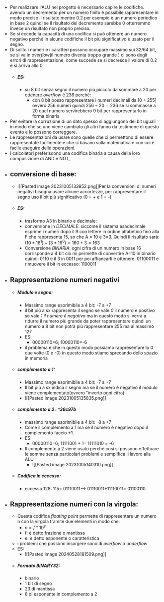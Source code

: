 - Per realizzare l'ALU nel progetto è necessario capire le codifiche. avendo un decremento per un numero finito è possibile rappresentare in modo preciso il risultato mentre 0.2 per esempio è un numero periodico in base 2 quindi se il risultato del decremento sarebbe 0 otterremmo invece un risultato non proprio preciso.
- Se si eccede la capacità di una codifica si può ottenere un numero negativo perché in alcune codifiche il bit più significativo è usato per il segno.
- Di solito i numeri e i caratteri possono occupare massimo sui 32/64 bit, se si va in _overflow_(il numero diventa troppo grande ) ci sono degli errori di rappresentazione, come succede se si decresce il valore di 0.2 e si arriva allo 0.
	- ##### ES:
		- su 8 bit senza segno il numero più piccolo da sommare a 20 per ottenere _overflow_ è 236 perché:
			- con 8 bit posso rappresentare i numeri decimali da $[0\div 255]$ ovvero 256 numeri quindi $256-20=236$ se si sommasse a 20 quel numero servirebbero 9 bit per rappresentarlo in forma binaria
- Per evitare la corruzione di un dato spesso si aggiungono dei bit uguali in modo che se uno viene cambiato gli altri fanno da testimone di questo evento e lo possono correggere.
- Le rappresentazioni da usare sono quelle che ci permettono di essere rappresentate facilmente e che si basano sulla matematica e con cui è facile eseguire delle operazioni.
- I calcolatori preferiscono una codifica binaria a causa della loro composizione di AND e NOT,  
- ## conversione di base:
	- ![[Pasted image 20231005133952.png]]Per la conversioni di numeri negativi bisogna usare alcune accortezze, per rappresentare il segno uso il bit più significativo (0 = + e 1 = -)
	- ##### ES:
		- trasformo A3 in binario e decimale:
		- conversione in _DECIMALE_: siccome il sistema esadecimale esprime i numeri dopo il 9 con lettere in ordine alfabetico fino alla F che rappresenta 15, so che A = 10 e 3=3. Quindi il risultato sarà: $(10*16^{1})+(3*16^{0})=160+3=163$
		- Conversione _BINARIA_: ogni cifra di un numero in base 16 corrisponde a 4 bit ciò mi permette di convertire A=10 in binario quindi: 0110 e il 3 in 0011 per poi affiancarli e ottenere: 01100011 e rimuovere il bit in eccesso: 1100011
- ## Rappresentazione numeri negativi
	- ##### Modulo e segno:
		- Massimo range esprimibile a 4 bit: -7 a +7 
		- il bit più a sx rappresenta il segno se vale _0_ il numero è positivo se vale _1 il numero è negativo_ ma in questo modo si verrà a ridurre il numero più grande da poter rappresentare quindi un numero a 8 bit non potrà più rappresentare 255 ma al massimo 127
		- ES:
			- 00000110=6; 10000110=-6 
		- il problema è che in questo modo possiamo rappresentare lo 0 due volte (0 e -0) in questo modo stiamo sprecando dello spazio in memoria
	- ##### complemento a 1:
		- Massimo range esprimibile a 4 bit: -7 a +7 
		- Il bit più a sx indica il segno ma se il numero è negativo il modulo viene complementato(ovvero "inverto ogni cifra)
		- ![[Pasted image 20231005135835.png]]
	- ##### complemento a 2 : ^39c97b
		- massimo range esprimibile a 4 bit: -8 a +7 
		- Come il complemento a 1 ma se il numero è negativo dopo il complemento faccio +1.
		- ES:
			- 00000110=6; 11111001 + 1= 11111010 = -6 
		- Il complemento a 2 viene usato perché cosi si possono effettuare le somme senza particolari problemi e semplifica il lavoro alla ALU
			- ![[Pasted image 20231005140310.png]]
	- ##### Codifica in eccesso:
		- eccesso 128: 115= 01110011--> 01110011+11110011= 01100110.
- ## Rappresentazione numeri con la virgola:
	- Questa codifica _floating point_ permette di rappresentare un numero n con la virgola tramite due elementi in modo che:
		- $n= f * 10^e$  
		- f:  è detto frazione o mantissa
		- e: è detto esponente o caratteristica
	- i problemi che possono insorgere sono di _overflow_ o _underflow_ 
	- ES:
		- ![[Pasted image 20240528181509.png]]
	- ##### Formato BINARY32: 
		- binario
		- 1 bit di segno
		- 23 di mantissa 
		- 8 di esponente in complemento a 2 


